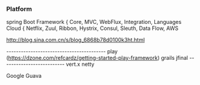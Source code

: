 ### Platform

spring   Boot
         Framework { Core, MVC, WebFlux, Integration, Languages
         Cloud { Netflix, Zuul, Ribbon, Hystrix, Consul, Sleuth, Data Flow, AWS

http://blog.sina.com.cn/s/blog_6868b78d0100k3ht.html

\-----------------------------------------
play (https://dzone.com/refcardz/getting-started-play-framework)
grails
jfinal
\--------------------------
vert.x
netty

Google Guava
